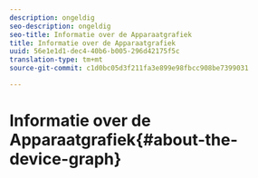 ```yaml
---
description: ongeldig
seo-description: ongeldig
seo-title: Informatie over de Apparaatgrafiek
title: Informatie over de Apparaatgrafiek
uuid: 56e1e1d1-dec4-40b6-b005-296d42175f5c
translation-type: tm+mt
source-git-commit: c1d0bc05d3f211fa3e899e98fbcc908be7399031

---
```



# Informatie over de Apparaatgrafiek{#about-the-device-graph}

